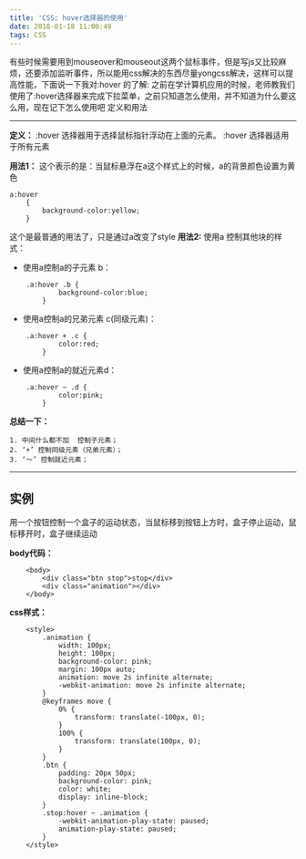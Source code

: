 ```yaml
---
title: 'CSS: hover选择器的使用'
date: 2018-01-18 11:00:49
tags: CSS
---
```


有些时候需要用到mouseover和mouseout这两个鼠标事件，但是写js又比较麻烦，还要添加监听事件，所以能用css解决的东西尽量yongcss解决，这样可以提高性能，下面说一下我对:hover 的了解:
之前在学计算机应用的时候，老师教我们使用了:hover选择器来完成下拉菜单，之前只知道怎么使用，并不知道为什么要这么用，现在记下怎么使用吧
定义和用法

<!--more-->

--------
**定义：**
:hover 选择器用于选择鼠标指针浮动在上面的元素。
:hover 选择器适用于所有元素

**用法1：**
这个表示的是：当鼠标悬浮在a这个样式上的时候，a的背景颜色设置为黄色

```
a:hover
    { 
        background-color:yellow;
    }
```

这个是最普通的用法了，只是通过a改变了style
**用法2:**
使用a 控制其他块的样式：

 - 使用a控制a的子元素 b：

```
    .a:hover .b {
            background-color:blue;
        }
```
 - 使用a控制a的兄弟元素 c(同级元素)：
 
```
    .a:hover + .c {
            color:red;
        }
```
 - 使用a控制a的就近元素d：

```
    .a:hover ~ .d {
            color:pink;
        }
```
 **总结一下：**

    1. 中间什么都不加  控制子元素；
    2. ‘+’ 控制同级元素（兄弟元素）；
    3. ‘～’ 控制就近元素；
    
----------
## 实例 ##

用一个按钮控制一个盒子的运动状态，当鼠标移到按钮上方时，盒子停止运动，鼠标移开时，盒子继续运动
    
**body代码：**

```
    <body>
        <div class="btn stop">stop</div>
        <div class="animation"></div>
    </body>
```
**css样式：**
```
    <style>
        .animation {
            width: 100px;
            height: 100px;
            background-color: pink;
            margin: 100px auto;
            animation: move 2s infinite alternate;
            -webkit-animation: move 2s infinite alternate;
        }
        @keyframes move {
            0% {
                transform: translate(-100px, 0);
            }
            100% {
                transform: translate(100px, 0);
            }
        }
        .btn {
            padding: 20px 50px;
            background-color: pink;
            color: white;
            display: inline-block;
        }
        .stop:hover ~ .animation {
            -webkit-animation-play-state: paused;
            animation-play-state: paused;
        }
    </style>
```
